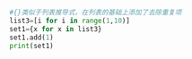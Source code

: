 
<BlogInfo title="2.集合推导式" author="白日梦想猿" pv=0 read_times=0 pre_cost_time=0分5秒 category="进阶语法" tag_list="['进阶语法']" create_time="2021.11.08 15:15:03" update_time="2021.11.08 15:17:03" />

```python


#{}类似于列表推导式，在列表的基础上添加了去除重复项
list3=[i for i in range(1,10)]
set1={x for x in list3}
set1.add(1)
print(set1)
```
